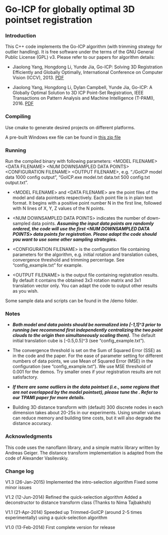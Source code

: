 # Go-ICP for globally optimal 3D pointset registration

### Introduction

This C++ code implements the Go-ICP algorithm (with trimming strategy for outlier handling). It is free software under the terms of the GNU General Public License (GPL) v3. Please refer to our papers for algorithm details:

* Jiaolong Yang, Hongdong Li, Yunde Jia, Go-ICP: Solving 3D Registration Efficiently and
Globally Optimally, International Conference on Computer Vision (ICCV), 2013. [PDF](http://jlyang.org/iccv13_go-icp.pdf)

* Jiaolong Yang, Hongdong Li, Dylan Campbell, Yunde Jia, Go-ICP: A Globally Optimal Solution to 3D ICP Point-Set Registration, IEEE Transactions on Pattern Analysis and Machine Intelligence (T-PAMI), 2016. [PDF](http://jlyang.org/tpami16_go-icp_preprint.pdf)


### Compiling

Use cmake to generate desired projects on different platforms.

A pre-built Windows exe file can be found in [this zip file](http://jlyang.org/go-icp/Go-ICP_V1.3.zip)

### Running

Run the compiled binary with following parameters: \<MODEL FILENAME\> \<DATA FILENAME\> \<NUM DOWNSAMPLED DATA POINTS\> \<CONFIGURATION FILENAME\> \<OUTPUT FILENAME\>, e.g. “./GoICP model data 1000 config output”, “GoICP.exe model.txt data.txt
500 config.txt output.txt”.

* \<MODEL FILENAME\> and \<DATA FILENAME\> are the point files of the model and data pointsets respectively. Each point file is in plain text format. It begins with a positive point number N in the first line, followed with N lines of X, Y, Z values of the N points.

* \<NUM DOWNSAMPLED DATA POINTS\> indicates the number of down-sampled data points. ___Assuming the input data points are randomly ordered, the code will use the first \<NUM DOWNSAMPLED DATA POINTS\> data points for registration. Please adapt the code should you want to use some other sampling strategies.___

* \<CONFIGURATION FILENAME\> is the configuration file containing parameters for the algorithm, e.g. initial rotation and translation cubes, convergence threshold and trimming percentage. See “config_example.txt” for example.
  
* \<OUTPUT FILENAME\> is the output file containing registration results. By default it contains the obtained 3x3 rotation matrix and 3x1 translation vector only. You can adapt the code to output other results as you wish.

Some sample data and scripts can be found in the /demo folder. 

### Notes

* ___Both model and data points should be normalized into \[-1,1\]^3 prior to running (we recommend first independently centralizing the two point clouds to the origin then simultaneously scaling them).___ The default initial translation cube is \[-0.5,0.5\]^3 (see “config_example.txt”).

* The convergence threshold is set on the Sum of Squared Error (SSE) as in the code and the paper. For the ease of parameter setting for different numbers of data points, we use Mean of Squared Error (MSE) in the configuration (see “config_example.txt”). We use MSE threshold of 0.001 for the demos. Try smaller ones if your registration results are not satisfactory.

* ___If there are some outliers in the data pointset (i.e., some regions that are not overlapped by the model pointset), please tune the . Refer to our TPAMI paper for more details.___

* Building 3D distance transform with (default) 300 discrete nodes in each dimension takes about 20-25s in our experiments. Using smaller values can reduce memory and building time costs, but it will also degrade the distance accuracy.

### Acknowledgments

This code uses the nanoflann library, and a simple matrix library written by Andreas Geiger. The distance transform implementation is adapted from the code of Alexander Vasilevskiy.


### Change log
V1.3 (26-Jan-2015)
Implemented the intro-selection algorithm
Fixed some minor issues

V1.2 (12-Jun-2014)
Refined the quick-selection algorithm
Added a deconstructor to distance transform class (Thanks to Nima Tajbakhsh)

V1.1 (21-Apr-2014)
Speeded up Trimmed-GoICP (around 2-5 times experimentally) using a quick-selection algorithm

V1.0 (13-Feb-2014)
First complete version for release

